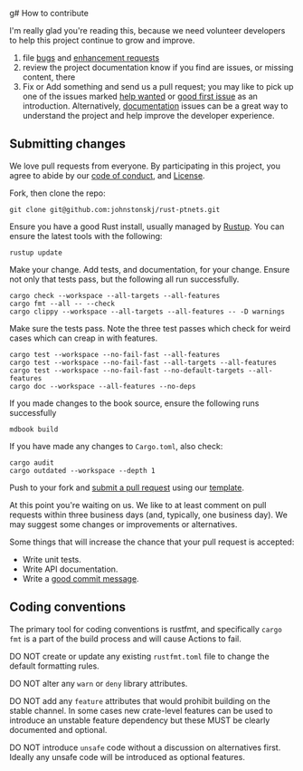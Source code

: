 g# How to contribute

I'm really glad you're reading this, because we need volunteer developers to
help this project continue to grow and improve.

1. file [bugs](../../issues/new?assignees=&labels=bug&template=bug_report.md) and
   [enhancement requests](../../issues/new?assignees=&labels=enhancement&template=feature_request.md)
2. review the project documentation know if you find are issues, or missing
   content, there
3. Fix or Add something and send us a pull request; you may like to pick up
   one of the issues marked [help wanted](../../labels/help%20wanted) or [good
   first issue](../../labels/good%20first%20issue) as an introduction.
   Alternatively, [documentation](../../labels/documentation) issues can be a
   great way to understand the project and help improve the developer
   experience.

## Submitting changes


We love pull requests from everyone. By participating in this project, you
agree to abide by our [code of conduct](./CODE_OF_CONDUCT.md), and
[License](./LICENSE).

Fork, then clone the repo:

    git clone git@github.com:johnstonskj/rust-ptnets.git

Ensure you have a good Rust install, usually managed by
[Rustup](https://rustup.rs/). You can ensure the latest tools with the
following:

    rustup update

Make your change. Add tests, and documentation, for your change. Ensure not
only that tests pass, but the following all run successfully.

    cargo check --workspace --all-targets --all-features
    cargo fmt --all -- --check
    cargo clippy --workspace --all-targets --all-features -- -D warnings

Make sure the tests pass. Note the three test passes which check for weird
cases which can creap in with features.

    cargo test --workspace --no-fail-fast --all-features
    cargo test --workspace --no-fail-fast --all-targets --all-features
    cargo test --workspace --no-fail-fast --no-default-targets --all-features
    cargo doc --workspace --all-features --no-deps

If you made changes to the book source, ensure the following runs successfully

    mdbook build

If you have made any changes to `Cargo.toml`, also check:

    cargo audit
    cargo outdated --workspace --depth 1

Push to your fork and [submit a pull request](../../compare/) using our
[template](./pull_request_template.md).

At this point you're waiting on us. We like to at least comment on pull
requests within three business days (and, typically, one business day). We may
suggest some changes or improvements or alternatives.

Some things that will increase the chance that your pull request is accepted:

* Write unit tests. 
* Write API documentation.
* Write a [good commit message](https://cbea.ms/git-commit/https://cbea.ms/git-commit/).

## Coding conventions

The primary tool for coding conventions is rustfmt, and specifically `cargo
fmt` is a part of the build process and will cause Actions to fail.

DO NOT create or update any existing `rustfmt.toml` file to change the default
formatting rules.

DO NOT alter any `warn` or `deny` library attributes. 

DO NOT add any `feature` attributes that would prohibit building on the stable
channel. In some cases new crate-level features can be used to introduce an
unstable feature dependency but these MUST be clearly documented and optional.

DO NOT introduce `unsafe` code without a discussion on alternatives first.
Ideally any unsafe code will be introduced as optional features.
